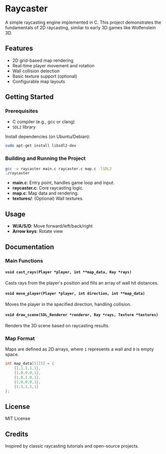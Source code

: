 # Raycaster

A simple raycasting engine implemented in C. This project demonstrates the fundamentals of 2D raycasting, similar to early 3D games like Wolfenstein 3D.

## Features

- 2D grid-based map rendering
- Real-time player movement and rotation
- Wall collision detection
- Basic texture support (optional)
- Configurable map layouts

## Getting Started

### Prerequisites

- C compiler (e.g., gcc or clang)
- `SDL2` library

Install dependencies (on Ubuntu/Debian):

```bash
sudo apt-get install libsdl2-dev
```

### Building and Running the Project

```bash
gcc -o raycaster main.c raycaster.c map.c -lSDL2
./raycaster
```

- **main.c**: Entry point, handles game loop and input.
- **raycaster.c**: Core raycasting logic.
- **map.c**: Map data and rendering.
- **textures/**: (Optional) Wall textures.

## Usage

- **W/A/S/D**: Move forward/left/back/right
- **Arrow keys**: Rotate view

## Documentation

### Main Functions

#### `void cast_rays(Player *player, int **map_data, Ray *rays)`

Casts rays from the player's position and fills an array of wall hit distances.

#### `void move_player(Player *player, int direction, int **map_data)`

Moves the player in the specified direction, handling collision.

#### `void draw_scene(SDL_Renderer *renderer, Ray *rays, Texture *textures)`

Renders the 3D scene based on raycasting results.

### Map Format

Maps are defined as 2D arrays, where `1` represents a wall and `0` is empty space.

```c
int map_data[5][5] = {
    {1,1,1,1,1},
    {1,0,0,0,1},
    {1,0,1,0,1},
    {1,0,0,0,1},
    {1,1,1,1,1}
};
```

## License

MIT License

## Credits

Inspired by classic raycasting tutorials and open-source projects.